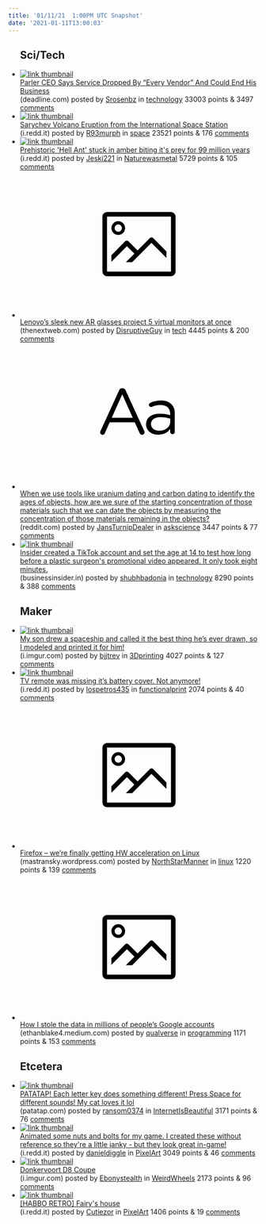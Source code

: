 ```yaml
---
title: '01/11/21  1:00PM UTC Snapshot'
date: '2021-01-11T13:00:03'
---
```

<ul>
<h2>Sci/Tech</h2>

<li><a href='https://deadline.com/2021/01/parler-ceo-says-service-dropped-by-every-vendor-and-could-end-the-company-1234670607/'><img src='https://b.thumbs.redditmedia.com/QaXcEiH7_C0ILsWLRD6crjqLnzGYJxyfuKa7r-0sqIA.jpg' alt='link thumbnail'></a><div><div class='linkTitle'><a href='https://deadline.com/2021/01/parler-ceo-says-service-dropped-by-every-vendor-and-could-end-the-company-1234670607/'>Parler CEO Says Service Dropped By “Every Vendor” And Could End His Business</a></div>(deadline.com) posted by <a href='https://www.reddit.com/user/Srosenbz'>Srosenbz</a> in <a href='https://www.reddit.com/r/technology'>technology</a> 33003 points & 3497 <a href='https://www.reddit.com/r/technology/comments/kunnxc/parler_ceo_says_service_dropped_by_every_vendor/'>comments</a></div></li>

<li><a href='https://i.redd.it/id6imeqm9ja61.gif'><img src='https://a.thumbs.redditmedia.com/aZ9fmbeXG2aV6fZN_IceoKbyXU82xPf-gQt4RWSWjJ4.jpg' alt='link thumbnail'></a><div><div class='linkTitle'><a href='https://i.redd.it/id6imeqm9ja61.gif'>Sarychev Volcano Eruption from the International Space Station</a></div>(i.redd.it) posted by <a href='https://www.reddit.com/user/R93murph'>R93murph</a> in <a href='https://www.reddit.com/r/space'>space</a> 23521 points & 176 <a href='https://www.reddit.com/r/space/comments/kuhqg3/sarychev_volcano_eruption_from_the_international/'>comments</a></div></li>

<li><a href='https://i.redd.it/cr2wn36zgla61.jpg'><img src='https://b.thumbs.redditmedia.com/jmHWkfCUvWMSMD7LGcIoO8lmvVweH2eGSA39ArecejM.jpg' alt='link thumbnail'></a><div><div class='linkTitle'><a href='https://i.redd.it/cr2wn36zgla61.jpg'>Prehistoric 'Hell Ant' stuck in amber biting it's prey for 99 million years</a></div>(i.redd.it) posted by <a href='https://www.reddit.com/user/Jeski221'>Jeski221</a> in <a href='https://www.reddit.com/r/Naturewasmetal'>Naturewasmetal</a> 5729 points & 105 <a href='https://www.reddit.com/r/Naturewasmetal/comments/kuqlip/prehistoric_hell_ant_stuck_in_amber_biting_its/'>comments</a></div></li>

<li><a href='https://thenextweb.com/plugged/2021/01/10/lenovos-sleek-new-ar-glasses-project-5-virtual-monitors-at-once/'><svg version='1.1' viewBox='-34 -14 104 64' preserveAspectRatio='xMidYMid meet' xmlns='http://www.w3.org/2000/svg' xmlns:xlink='http://www.w3.org/1999/xlink'>
    <title>link thumbnail</title>
    <path d='M32,4H4A2,2,0,0,0,2,6V30a2,2,0,0,0,2,2H32a2,2,0,0,0,2-2V6A2,2,0,0,0,32,4ZM4,30V6H32V30Z'></path>
    <path d='M8.92,14a3,3,0,1,0-3-3A3,3,0,0,0,8.92,14Zm0-4.6A1.6,1.6,0,1,1,7.33,11,1.6,1.6,0,0,1,8.92,9.41Z'></path>
    <path d='M22.78,15.37l-5.4,5.4-4-4a1,1,0,0,0-1.41,0L5.92,22.9v2.83l6.79-6.79L16,22.18l-3.75,3.75H15l8.45-8.45L30,24V21.18l-5.81-5.81A1,1,0,0,0,22.78,15.37Z'></path>
    </svg></a><div><div class='linkTitle'><a href='https://thenextweb.com/plugged/2021/01/10/lenovos-sleek-new-ar-glasses-project-5-virtual-monitors-at-once/'>Lenovo’s sleek new AR glasses project 5 virtual monitors at once</a></div>(thenextweb.com) posted by <a href='https://www.reddit.com/user/DisruptiveGuy'>DisruptiveGuy</a> in <a href='https://www.reddit.com/r/tech'>tech</a> 4445 points & 200 <a href='https://www.reddit.com/r/tech/comments/kuhw83/lenovos_sleek_new_ar_glasses_project_5_virtual/'>comments</a></div></li>

<li><a href='https://www.reddit.com/r/askscience/comments/kukaqd/when_we_use_tools_like_uranium_dating_and_carbon/'><svg version='1.1' viewBox='-34 -12 104 64' preserveAspectRatio='xMidYMid slice' xmlns='http://www.w3.org/2000/svg' xmlns:xlink='http://www.w3.org/1999/xlink'>
    <title>text link thumbnail</title>
    <path d='M12.19,8.84a1.45,1.45,0,0,0-1.4-1h-.12a1.46,1.46,0,0,0-1.42,1L1.14,26.56a1.29,1.29,0,0,0-.14.59,1,1,0,0,0,1,1,1.12,1.12,0,0,0,1.08-.77l2.08-4.65h11l2.08,4.59a1.24,1.24,0,0,0,1.12.83,1.08,1.08,0,0,0,1.08-1.08,1.64,1.64,0,0,0-.14-.57ZM6.08,20.71l4.59-10.22,4.6,10.22Z'>
    </path>
    <path d='M32.24,14.78A6.35,6.35,0,0,0,27.6,13.2a11.36,11.36,0,0,0-4.7,1,1,1,0,0,0-.58.89,1,1,0,0,0,.94.92,1.23,1.23,0,0,0,.39-.08,8.87,8.87,0,0,1,3.72-.81c2.7,0,4.28,1.33,4.28,3.92v.5a15.29,15.29,0,0,0-4.42-.61c-3.64,0-6.14,1.61-6.14,4.64v.05c0,2.95,2.7,4.48,5.37,4.48a6.29,6.29,0,0,0,5.19-2.48V26.9a1,1,0,0,0,1,1,1,1,0,0,0,1-1.06V19A5.71,5.71,0,0,0,32.24,14.78Zm-.56,7.7c0,2.28-2.17,3.89-4.81,3.89-1.94,0-3.61-1.06-3.61-2.86v-.06c0-1.8,1.5-3,4.2-3a15.2,15.2,0,0,1,4.22.61Z'>
    </path>
    </svg></a><div><div class='linkTitle'><a href='https://www.reddit.com/r/askscience/comments/kukaqd/when_we_use_tools_like_uranium_dating_and_carbon/'>When we use tools like uranium dating and carbon dating to identify the ages of objects, how are we sure of the starting concentration of those materials such that we can date the objects by measuring the concentration of those materials remaining in the objects?</a></div>(reddit.com) posted by <a href='https://www.reddit.com/user/JansTurnipDealer'>JansTurnipDealer</a> in <a href='https://www.reddit.com/r/askscience'>askscience</a> 3447 points & 77 <a href='https://www.reddit.com/r/askscience/comments/kukaqd/when_we_use_tools_like_uranium_dating_and_carbon/'>comments</a></div></li>

<li><a href='https://www.businessinsider.in/tech/news/insider-created-a-tiktok-account-and-set-the-age-at-14-to-test-how-long-before-a-plastic-surgeons-promotional-video-appeared-it-only-took-eight-minutes-/articleshow/80201321.cms'><img src='https://b.thumbs.redditmedia.com/-Mo8SdEJ8NDvcf4G1scv85iN1wUPvYJnOQ6vv_h6Qzk.jpg' alt='link thumbnail'></a><div><div class='linkTitle'><a href='https://www.businessinsider.in/tech/news/insider-created-a-tiktok-account-and-set-the-age-at-14-to-test-how-long-before-a-plastic-surgeons-promotional-video-appeared-it-only-took-eight-minutes-/articleshow/80201321.cms'>Insider created a TikTok account and set the age at 14 to test how long before a plastic surgeon's promotional video appeared. It only took eight minutes.</a></div>(businessinsider.in) posted by <a href='https://www.reddit.com/user/shubhbadonia'>shubhbadonia</a> in <a href='https://www.reddit.com/r/technology'>technology</a> 8290 points & 388 <a href='https://www.reddit.com/r/technology/comments/kuivqx/insider_created_a_tiktok_account_and_set_the_age/'>comments</a></div></li>

<h2>Maker</h2>

<li><a href='https://i.imgur.com/3GKzcpZ.jpg'><img src='https://b.thumbs.redditmedia.com/BmCVhL3DRhxcZG2Zy4DtYuq7IvhVqg_vdb4y3zqZqEE.jpg' alt='link thumbnail'></a><div><div class='linkTitle'><a href='https://i.imgur.com/3GKzcpZ.jpg'>My son drew a spaceship and called it the best thing he’s ever drawn, so I modeled and printed it for him!</a></div>(i.imgur.com) posted by <a href='https://www.reddit.com/user/bjjtrev'>bjjtrev</a> in <a href='https://www.reddit.com/r/3Dprinting'>3Dprinting</a> 4027 points & 127 <a href='https://www.reddit.com/r/3Dprinting/comments/kut4ao/my_son_drew_a_spaceship_and_called_it_the_best/'>comments</a></div></li>

<li><a href='https://i.redd.it/ns6ka8vnwla61.jpg'><img src='https://b.thumbs.redditmedia.com/B1uL0QM7S4MJIF3WusPjYcfk7qOmQEEA_1kzVx8u4Es.jpg' alt='link thumbnail'></a><div><div class='linkTitle'><a href='https://i.redd.it/ns6ka8vnwla61.jpg'>TV remote was missing it’s battery cover. Not anymore!</a></div>(i.redd.it) posted by <a href='https://www.reddit.com/user/lospetros435'>lospetros435</a> in <a href='https://www.reddit.com/r/functionalprint'>functionalprint</a> 2074 points & 40 <a href='https://www.reddit.com/r/functionalprint/comments/kus6ah/tv_remote_was_missing_its_battery_cover_not/'>comments</a></div></li>

<li><a href='https://mastransky.wordpress.com/2021/01/10/firefox-were-finally-getting-hw-acceleration-on-linux/'><svg version='1.1' viewBox='-34 -14 104 64' preserveAspectRatio='xMidYMid meet' xmlns='http://www.w3.org/2000/svg' xmlns:xlink='http://www.w3.org/1999/xlink'>
    <title>link thumbnail</title>
    <path d='M32,4H4A2,2,0,0,0,2,6V30a2,2,0,0,0,2,2H32a2,2,0,0,0,2-2V6A2,2,0,0,0,32,4ZM4,30V6H32V30Z'></path>
    <path d='M8.92,14a3,3,0,1,0-3-3A3,3,0,0,0,8.92,14Zm0-4.6A1.6,1.6,0,1,1,7.33,11,1.6,1.6,0,0,1,8.92,9.41Z'></path>
    <path d='M22.78,15.37l-5.4,5.4-4-4a1,1,0,0,0-1.41,0L5.92,22.9v2.83l6.79-6.79L16,22.18l-3.75,3.75H15l8.45-8.45L30,24V21.18l-5.81-5.81A1,1,0,0,0,22.78,15.37Z'></path>
    </svg></a><div><div class='linkTitle'><a href='https://mastransky.wordpress.com/2021/01/10/firefox-were-finally-getting-hw-acceleration-on-linux/'>Firefox – we’re finally getting HW acceleration on Linux</a></div>(mastransky.wordpress.com) posted by <a href='https://www.reddit.com/user/NorthStarManner'>NorthStarManner</a> in <a href='https://www.reddit.com/r/linux'>linux</a> 1220 points & 139 <a href='https://www.reddit.com/r/linux/comments/kup0ca/firefox_were_finally_getting_hw_acceleration_on/'>comments</a></div></li>

<li><a href='https://ethanblake4.medium.com/how-i-stole-the-data-in-millions-of-peoples-google-accounts-aa1b72dcc075'><svg version='1.1' viewBox='-34 -14 104 64' preserveAspectRatio='xMidYMid meet' xmlns='http://www.w3.org/2000/svg' xmlns:xlink='http://www.w3.org/1999/xlink'>
    <title>link thumbnail</title>
    <path d='M32,4H4A2,2,0,0,0,2,6V30a2,2,0,0,0,2,2H32a2,2,0,0,0,2-2V6A2,2,0,0,0,32,4ZM4,30V6H32V30Z'></path>
    <path d='M8.92,14a3,3,0,1,0-3-3A3,3,0,0,0,8.92,14Zm0-4.6A1.6,1.6,0,1,1,7.33,11,1.6,1.6,0,0,1,8.92,9.41Z'></path>
    <path d='M22.78,15.37l-5.4,5.4-4-4a1,1,0,0,0-1.41,0L5.92,22.9v2.83l6.79-6.79L16,22.18l-3.75,3.75H15l8.45-8.45L30,24V21.18l-5.81-5.81A1,1,0,0,0,22.78,15.37Z'></path>
    </svg></a><div><div class='linkTitle'><a href='https://ethanblake4.medium.com/how-i-stole-the-data-in-millions-of-peoples-google-accounts-aa1b72dcc075'>How I stole the data in millions of people’s Google accounts</a></div>(ethanblake4.medium.com) posted by <a href='https://www.reddit.com/user/qualverse'>qualverse</a> in <a href='https://www.reddit.com/r/programming'>programming</a> 1171 points & 153 <a href='https://www.reddit.com/r/programming/comments/kuiy2o/how_i_stole_the_data_in_millions_of_peoples/'>comments</a></div></li>

<h2>Etcetera</h2>

<li><a href='http://www.patatap.com'><img src='https://b.thumbs.redditmedia.com/ZYIfjR2DLSv-iwt-ieedn00cIJtTr5-XV9CQL4sQYys.jpg' alt='link thumbnail'></a><div><div class='linkTitle'><a href='http://www.patatap.com'>PATATAP! Each letter key does something different! Press Space for different sounds! My cat loves it lol</a></div>(patatap.com) posted by <a href='https://www.reddit.com/user/ransom0374'>ransom0374</a> in <a href='https://www.reddit.com/r/InternetIsBeautiful'>InternetIsBeautiful</a> 3171 points & 76 <a href='https://www.reddit.com/r/InternetIsBeautiful/comments/kup5s0/patatap_each_letter_key_does_something_different/'>comments</a></div></li>

<li><a href='https://i.redd.it/t6sa6jzdvja61.gif'><img src='https://b.thumbs.redditmedia.com/NiDTU4Yg5-cf0yJY5CkDH2DNb2tiLfnlAMrcnnMZzXo.jpg' alt='link thumbnail'></a><div><div class='linkTitle'><a href='https://i.redd.it/t6sa6jzdvja61.gif'>Animated some nuts and bolts for my game. I created these without reference so they're a little janky - but they look great in-game!</a></div>(i.redd.it) posted by <a href='https://www.reddit.com/user/danieldiggle'>danieldiggle</a> in <a href='https://www.reddit.com/r/PixelArt'>PixelArt</a> 3049 points & 46 <a href='https://www.reddit.com/r/PixelArt/comments/kuk06n/animated_some_nuts_and_bolts_for_my_game_i/'>comments</a></div></li>

<li><a href='https://i.imgur.com/lAkydHZ.jpg'><img src='https://b.thumbs.redditmedia.com/0Gc1wsylW-8cQCvAn9AYlu2wR92CbWSdfW3PAJRPcoQ.jpg' alt='link thumbnail'></a><div><div class='linkTitle'><a href='https://i.imgur.com/lAkydHZ.jpg'>Donkervoort D8 Coupe</a></div>(i.imgur.com) posted by <a href='https://www.reddit.com/user/Ebonystealth'>Ebonystealth</a> in <a href='https://www.reddit.com/r/WeirdWheels'>WeirdWheels</a> 2173 points & 96 <a href='https://www.reddit.com/r/WeirdWheels/comments/kur44m/donkervoort_d8_coupe/'>comments</a></div></li>

<li><a href='https://i.redd.it/ze1j32m9lka61.png'><img src='https://a.thumbs.redditmedia.com/ocsNiS2AncED4RjYcKEf4fDWi3SlwQYpmrwWj0c3tv8.jpg' alt='link thumbnail'></a><div><div class='linkTitle'><a href='https://i.redd.it/ze1j32m9lka61.png'>[HABBO RETRO] Fairy's house</a></div>(i.redd.it) posted by <a href='https://www.reddit.com/user/Cutiezor'>Cutiezor</a> in <a href='https://www.reddit.com/r/PixelArt'>PixelArt</a> 1406 points & 19 <a href='https://www.reddit.com/r/PixelArt/comments/kun0nm/habbo_retro_fairys_house/'>comments</a></div></li>

</ul>
